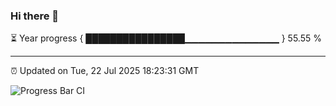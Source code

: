 ### Hi there 👋

⏳ Year progress { ████████████████▁▁▁▁▁▁▁▁▁▁▁▁▁▁ } 55.55 %

---

⏰ Updated on Tue, 22 Jul 2025 18:23:31 GMT

![Progress Bar CI](https://github.com/liununu/liununu/workflows/Progress%20Bar%20CI/badge.svg)
